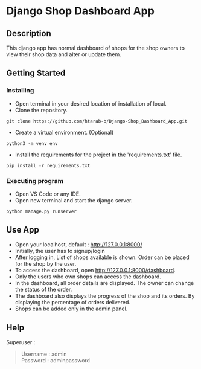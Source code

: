 # Django Shop Dashboard App

## Description

This django app has normal dashboard of shops for the shop owners to view their shop data and alter or update them.

## Getting Started

### Installing
* Open terminal in your desired location of installation of local.
* Clone the repository.
```
git clone https://github.com/htarab-b/Django-Shop_Dashboard_App.git
```
* Create a virtual environment. (Optional)
```
python3 -m venv env
```
* Install the requirements for the project in the 'requirements.txt' file.
```
pip install -r requirements.txt
```

### Executing program
* Open VS Code or any IDE.
* Open new terminal and start the django server.
```
python manage.py runserver
```

## Use App
* Open your localhost, default : http://127.0.0.1:8000/
* Initially, the user has to signup/login
* After logging in, List of shops available is shown. Order can be placed for the shop by the user.
* To access the dashboard, open http://127.0.0.1:8000/dashboard.
* Only the users who own shops can access the dashboard.
* In the dashboard, all order details are displayed. The owner can change the status of the order.
* The dashboard also displays the progress of the shop and its orders. By displaying the percentage of orders delivered.
* Shops can be added only in the admin panel.


## Help
Superuser :
> Username : admin <br>Password  : adminpassword
